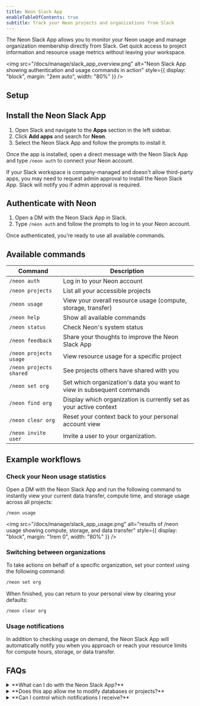 ```yaml
---
title: Neon Slack App
enableTableOfContents: true
subtitle: Track your Neon projects and organizations from Slack
---
```

The Neon Slack App allows you to monitor your Neon usage and manage organization membership directly from Slack. Get quick access to project information and resource usage metrics without leaving your workspace.

<img 
  src="/docs/manage/slack_app_overview.png" 
  alt="Neon Slack App showing authentication and usage commands in action"
  style={{ display: "block", margin: "2em auto", width: "80%" }}
/>

## Setup

<Steps>

## Install the Neon Slack App

1. Open Slack and navigate to the **Apps** section in the left sidebar.
2. Click **Add apps** and search for **Neon**.
3. Select the Neon Slack App and follow the prompts to install it.

Once the app is installed, open a direct message with the Neon Slack App and type `/neon auth` to connect your Neon account.

<Admonition type="tip">
If your Slack workspace is company-managed and doesn't allow third-party apps, you may need to request admin approval to install the Neon Slack App. Slack will notify you if admin approval is required.
</Admonition>

## Authenticate with Neon

1. Open a DM with the Neon Slack App in Slack.
2. Type `/neon auth` and follow the prompts to log in to your Neon account.

Once authenticated, you're ready to use all available commands.

</Steps>

## Available commands

| **Command**                 | **Description**                                                |
|-----------------------------|---------------------------------------------------------------|
| `/neon auth`                | Log in to your Neon account                                   |
| `/neon projects`            | List all your accessible projects                             |
| `/neon usage`               | View your overall resource usage (compute, storage, transfer)  |
| `/neon help`                | Show all available commands                                   |
| `/neon status`              | Check Neon's system status                                   |
| `/neon feedback`            | Share your thoughts to improve the Neon Slack App             |
| `/neon projects usage`      | View resource usage for a specific project                    |
| `/neon projects shared`     | See projects others have shared with you                      |
| `/neon set org`             | Set which organization's data you want to view in subsequent commands |
| `/neon find org`        | Display which organization is currently set as your active context |
| `/neon clear org`      | Reset your context back to your personal account view   |
| `/neon invite user`         | Invite a user to your organization.                           |

## Example workflows

### Check your Neon usage statistics

Open a DM with the Neon Slack App and run the following command to instantly view your current data transfer, compute time, and storage usage across all projects:

```
/neon usage
```

<img src="/docs/manage/slack_app_usage.png" alt="results of /neon usage showing compute, storage, and data transfer" style={{ display: "block", margin: "1rem 0", width: "80%" }} />

### Switching between organizations

To take actions on behalf of a specific organization, set your context using the following command:

```bash
/neon set org
```

When finished, you can return to your personal view by clearing your defaults:

```bash
/neon clear org
```

### Usage notifications

In addition to checking usage on demand, the Neon Slack App will automatically notify you when you approach or reach your resource limits for compute hours, storage, or data transfer.

## FAQs

<details>
<summary>**What can I do with the Neon Slack App?**</summary>

The Neon Slack App allows you to:

- View project information and resource usage
- Monitor system status
- Manage organization membership
- Access shared projects
- Switch between organizations

</details>

<details>
<summary>**Does this app allow me to modify databases or projects?**</summary>

No, the Neon Slack App is primarily for viewing usage details and managing organization membership, not for direct database management.

</details>

<details>
<summary>**Can I control which notifications I receive?**</summary>

Currently, all users receive usage limit notifications. There's no way to customize notification preferences within the Slack App.

</details>
